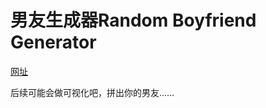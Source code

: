 # 男友生成器Random Boyfriend Generator 
[网址](https://github.com/feywick/Random-Boyfriend-Generator/) 

后续可能会做可视化吧，拼出你的男友……

